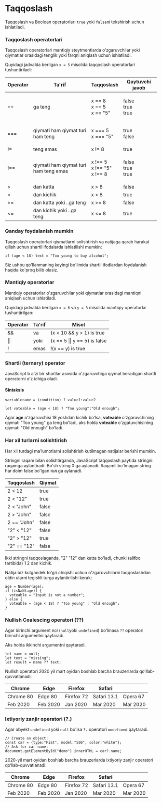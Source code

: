 # Taqqoslash

Taqqoslash va Boolean operatorlari `true` yoki `false`ni tekshirish uchun ishlatiladi.

### Taqqoslash operatorlari

Taqqoslash operatorlari mantiqiy steytmentlarda o'zgaruvchilar yoki qiymatlar orasidagi tenglik yoki farqni aniqlash uchun ishlatiladi.

Quyidagi jadvalda berilgan `x = 5` misolida taqqoslash operatorlari tushuntiriladi:

| Operator | Ta'rif                                | Taqqoslash                             | Qaytuvchi javob              |
| -------- | ------------------------------------- | -------------------------------------- | ---------------------------- |
| ==       | ga teng                               | <p>x == 8<br>x == 5<br>x == "5"</p>    | <p>false<br>true<br>true</p> |
| ===      | qiymati ham qiymat turi ham teng      | <p>x === 5<br>x === "5"</p>            | <p>true<br>false</p>         |
| !=       | teng emas                             | x != 8                                 | true                         |
| !==      | qiymati ham qiymat turi ham teng emas | <p>x !== 5<br>x !== "5"<br>x !== 8</p> | <p>false<br>true<br>true</p> |
| >        | dan katta                             | x > 8                                  | false                        |
| <        | dan kichik                            | x < 8                                  | true                         |
| >=       | dan katta yoki ..ga teng              | x >= 8                                 | false                        |
| <=       | dan kichik yoki ..ga teng             | x <= 8                                 | true                         |

### Qanday foydalanish mumkin

Taqqoslash operatorlari qiymatlarni solishtirish va natijaga qarab harakat qilish uchun shartli ifodalarda ishlatilishi mumkin:

```
if (age < 18) text = "Too young to buy alcohol";
```

Siz ushbu qo'llanmaning keyingi bo'limida shartli ifodlardan foydalanish haqida ko'proq bilib olasiz.

### Mantiqiy operatorlar

Mantiqiy operatorlar o'zgaruvchilar yoki qiymatlar orasidagi mantiqni aniqlash uchun ishlatiladi.

Quyidagi jadvalda berilgan  `x = 6` va `y = 3` misolida mantiqiy operatorlar tushuntirilgan:

| Operator | Ta'rif | Misol                         |
| -------- | ------ | ----------------------------- |
| &&       | va     | (x < 10 && y > 1) is true     |
| \|\|     | yoki   | (x == 5 \|\| y == 5) is false |
| !        | emas   | !(x == y) is true             |

### Shartli (ternary) operator

JavaScript b a'zi bir shartlar asosida o'zgaruvchiga qiymat beradigan shartli operatorni o'z ichiga oladi.

#### Sintaksis

```
variablename = (condition) ? value1:value2 
```

```
let voteable = (age < 18) ? "Too young":"Old enough";
```

Agar **age** o'zgaruvchisi 18 yoshdan kichik bo'lsa, **voteable** o'zgaruvchining qiymati "Too young" ga teng bo'ladi, aks holda **voteable** o'zgatuvchisining qiymati "Old enough" bo'ladi.

### Har xil turlarni solishtirish

Har xil turdagi ma'lumotlarni solishtirish kutilmagan natijalar berishi mumkin.

Stringni raqam bilan solishtirganda, JavaScript taqqoslash paytida stringni raqamga aylantiradi. Bo'sh string 0 ga aylanadi. Raqamli bo'lmagan string har doim false bo'lgan `NaN` ga aylanadi.

| Taqqoslash  | Qiymat |
| ----------- | ------ |
| 2 < 12      | true   |
| 2 < "12"    | true   |
| 2 < "John"  | false  |
| 2 > "John"  | false  |
| 2 == "John" | false  |
| "2" < "12"  | false  |
| "2" > "12"  | true   |
| "2" == "12" | false  |

Ikki stringni taqqoslaganda, "2" "12" dan katta bo'ladi, chunki (alifbo tartibida) 1 2 dan kichik.

Natija biz kutgandek to'gri chiqishi uchun o'zgaruvchilarni taqqoslashdan oldin ularni tegishli turga aylantirilishi kerak:

```
age = Number(age);
if (isNaN(age)) {
  voteable = "Input is not a number";
} else {
  voteable = (age < 18) ? "Too young" : "Old enough";
}
```

### Nullish Coalescing operatori (??)

Agar birinchi argument nol (`null`yoki `undefined`) bo'lmasa `??` operatori birinchi argumentni qaytaradi.

Aks holda ikkinchi argumentni qaytaradi.

```
let name = null;
let text = "missing";
let result = name ?? text;
```

Nullish operatori 2020 yil mart oyidan boshlab barcha brauzerlarda qo'llab-quvvatlanadi:

| Chrome    | Edge     | Firefox    | Safari      |          |
| --------- | -------- | ---------- | ----------- | -------- |
| Chrome 80 | Edge 80  | Firefox 72 | Safari 13.1 | Opera 67 |
| Feb 2020  | Feb 2020 | Jan 2020   | Mar 2020    | Mar 2020 |

### Ixtiyoriy zanjir operatori (?.)

Agar obyekt `undefined` yoki `null` bo'lsa `?.` operatori `undefined` qaytaradi.

```
// Create an object:
const car = {type:"Fiat", model:"500", color:"white"};
// Ask for car name:
document.getElementById("demo").innerHTML = car?.name;
```

2020-yil mart oyidan boshlab barcha brauzerlarda ixtiyoriy zanjir operatori qo‘llab-quvvatlanadi:

| Chrome    | Edge     | Firefox    | Safari      |          |
| --------- | -------- | ---------- | ----------- | -------- |
| Chrome 80 | Edge 80  | Firefox 72 | Safari 13.1 | Opera 67 |
| Feb 2020  | Feb 2020 | Jan 2020   | Mar 2020    | Mar 2020 |
